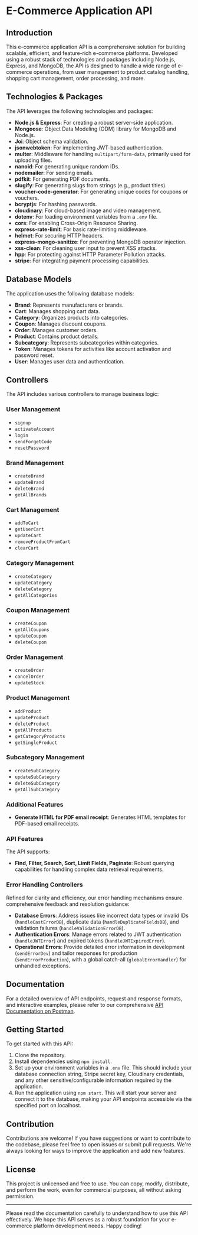 # E-Commerce Application API

## Introduction

This e-commerce application API is a comprehensive solution for building scalable, efficient, and feature-rich e-commerce platforms. Developed using a robust stack of technologies and packages including Node.js, Express, and MongoDB, the API is designed to handle a wide range of e-commerce operations, from user management to product catalog handling, shopping cart management, order processing, and more.

## Technologies & Packages

The API leverages the following technologies and packages:

- **Node.js & Express**: For creating a robust server-side application.
- **Mongoose**: Object Data Modeling (ODM) library for MongoDB and Node.js.
- **Joi**: Object schema validation.
- **jsonwebtoken**: For implementing JWT-based authentication.
- **multer**: Middleware for handling `multipart/form-data`, primarily used for uploading files.
- **nanoid**: For generating unique random IDs.
- **nodemailer**: For sending emails.
- **pdfkit**: For generating PDF documents.
- **slugify**: For generating slugs from strings (e.g., product titles).
- **voucher-code-generator**: For generating unique codes for coupons or vouchers.
- **bcryptjs**: For hashing passwords.
- **cloudinary**: For cloud-based image and video management.
- **dotenv**: For loading environment variables from a `.env` file.
- **cors**: For enabling Cross-Origin Resource Sharing.
- **express-rate-limit**: For basic rate-limiting middleware.
- **helmet**: For securing HTTP headers.
- **express-mongo-sanitize**: For preventing MongoDB operator injection.
- **xss-clean**: For cleaning user input to prevent XSS attacks.
- **hpp**: For protecting against HTTP Parameter Pollution attacks.
- **stripe**: For integrating payment processing capabilities.

## Database Models

The application uses the following database models:

- **Brand**: Represents manufacturers or brands.
- **Cart**: Manages shopping cart data.
- **Category**: Organizes products into categories.
- **Coupon**: Manages discount coupons.
- **Order**: Manages customer orders.
- **Product**: Contains product details.
- **Subcategory**: Represents subcategories within categories.
- **Token**: Manages tokens for activities like account activation and password reset.
- **User**: Manages user data and authentication.

## Controllers

The API includes various controllers to manage business logic:

### User Management

- `signup`
- `activateAccount`
- `login`
- `sendForgetCode`
- `resetPassword`

### Brand Management

- `createBrand`
- `updateBrand`
- `deleteBrand`
- `getAllBrands`

### Cart Management

- `addToCart`
- `getUserCart`
- `updateCart`
- `removeProductFromCart`
- `clearCart`

### Category Management

- `createCategory`
- `updateCategory`
- `deleteCategory`
- `getAllCategories`

### Coupon Management

- `createCoupon`
- `getAllCoupons`
- `updateCoupon`
- `deleteCoupon`

### Order Management

- `createOrder`
- `cancelOrder`
- `updateStock`

### Product Management

- `addProduct`
- `updateProduct`
- `deleteProduct`
- `getAllProducts`
- `getCategoryProducts`
- `getSingleProduct`

### Subcategory Management

- `createSubCategory`
- `updateSubCategory`
- `deleteSubCategory`
- `getAllSubCategory`

### Additional Features

- **Generate HTML for PDF email receipt**: Generates HTML templates for PDF-based email receipts.

### API Features

The API supports:

- **Find, Filter, Search, Sort, Limit Fields, Paginate**: Robust querying capabilities for handling complex data retrieval requirements.

### Error Handling Controllers

Refined for clarity and efficiency, our error handling mechanisms ensure comprehensive feedback and resolution guidance:

- **Database Errors**: Address issues like incorrect data types or invalid IDs (`handleCastErrorDB`), duplicate data (`handleDuplicateFieldsDB`), and validation failures (`handleValidationErrorDB`).
- **Authentication Errors**: Manage errors related to JWT authentication (`handleJWTError`) and expired tokens (`handleJWTExpiredError`).
- **Operational Errors**: Provide detailed error information in development (`sendErrorDev`) and tailor responses for production (`sendErrorProduction`), with a global catch-all (`globalErrorHandler`) for unhandled exceptions.

## Documentation

For a detailed overview of API endpoints, request and response formats, and interactive examples, please refer to our comprehensive [API Documentation on Postman](https://documenter.getpostman.com/view/25935609/2s9Yyy7J3o).

## Getting Started

To get started with this API:

1. Clone the repository.
2. Install dependencies using `npm install`.
3. Set up your environment variables in a `.env` file. This should include your database connection string, Stripe secret key, Cloudinary credentials, and any other sensitive/configurable information required by the application.
4. Run the application using `npm start`. This will start your server and connect it to the database, making your API endpoints accessible via the specified port on localhost.

## Contribution

Contributions are welcome! If you have suggestions or want to contribute to the codebase, please feel free to open issues or submit pull requests. We're always looking for ways to improve the application and add new features.

## License

This project is unlicensed and free to use. You can copy, modify, distribute, and perform the work, even for commercial purposes, all without asking permission.

---

Please read the documentation carefully to understand how to use this API effectively. We hope this API serves as a robust foundation for your e-commerce platform development needs. Happy coding!
